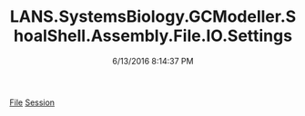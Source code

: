 ﻿---
title: LANS.SystemsBiology.GCModeller.ShoalShell.Assembly.File.IO.Settings
date: 6/13/2016 8:14:37 PM
---

[File](T-LANS.SystemsBiology.GCModeller.ShoalShell.Assembly.File.IO.Settings.File.html)
[Session](T-LANS.SystemsBiology.GCModeller.ShoalShell.Assembly.File.IO.Settings.Session.html)
